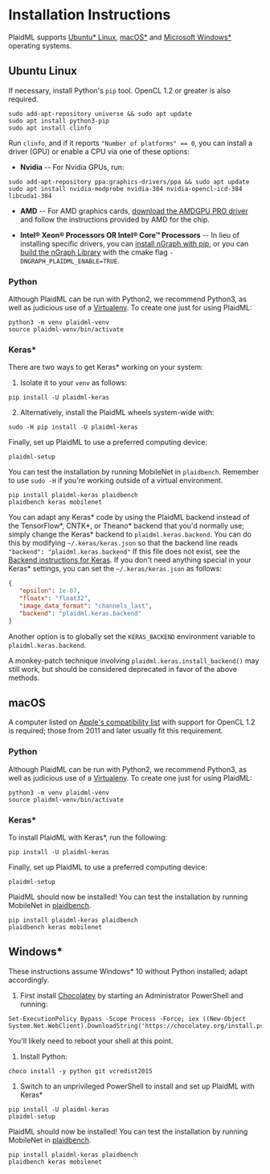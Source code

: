 # Installation Instructions

PlaidML supports [Ubuntu\* Linux](#ubuntu-linux), [macOS\*](#macos) and
[Microsoft Windows\*](#windows) operating systems.

## Ubuntu Linux

If necessary, install Python's ``pip`` tool. OpenCL 1.2 or greater is also
required.

```
sudo add-apt-repository universe && sudo apt update
sudo apt install python3-pip
sudo apt install clinfo
```
Run ``clinfo``, and if it reports ``"Number of platforms" == 0``, you
can install a driver (GPU) or enable a CPU via one of these options:

* **Nvidia** -- For Nvidia GPUs, run:
```
sudo add-apt-repository ppa:graphics-drivers/ppa && sudo apt update
sudo apt install nvidia-modprobe nvidia-384 nvidia-opencl-icd-384 libcuda1-384
```

* **AMD** -- For AMD graphics cards, [download the AMDGPU PRO driver] and follow
the instructions provided by AMD for the chip.

* **Intel® Xeon® Processors OR Intel® Core™ Processors** -- In lieu of
installing specific drivers, you can [install nGraph with pip], or you can
[build the nGraph Library] with the cmake flag `-DNGRAPH_PLAIDML_ENABLE=TRUE`.


### Python

Although PlaidML can be run with Python2, we recommend Python3, as well as
judicious use of a [Virtualenv].  To create one just for using PlaidML:
```
python3 -m venv plaidml-venv
source plaidml-venv/bin/activate
```
### Keras\*

There are two ways to get Keras\* working on your system:

1. Isolate it to your `venv` as follows:
```
pip install -U plaidml-keras
```
2. Alternatively, install the PlaidML wheels system-wide with:
```
sudo -H pip install -U plaidml-keras
```

Finally, set up PlaidML to use a preferred computing device:
```
plaidml-setup
```
You can test the installation by running MobileNet in `plaidbench`. Remember to
use ``sudo -H`` if you're working outside of a virtual environment.
```
pip install plaidml-keras plaidbench
plaidbench keras mobilenet
```

You can adapt any Keras\* code by using the PlaidML backend instead of the
TensorFlow\*, CNTK\*, or Theano\* backend that you'd normally use; simply change
the Keras\* backend to ``plaidml.keras.backend``. You can do this by modifying
``~/.keras/keras.json`` so that the backend line reads ``"backend":
"plaidml.keras.backend"`` If this file does not exist, see the [Backend
instructions for Keras]. If you don't need anything special in your Keras\*
settings, you can set the ``~/.keras/keras.json`` as follows:

```json
{
   "epsilon": 1e-07,
   "floatx": "float32",
   "image_data_format": "channels_last",
   "backend": "plaidml.keras.backend"
}
```

Another option is to globally set the ``KERAS_BACKEND`` environment variable
to `plaidml.keras.backend`.

A monkey-patch technique involving ``plaidml.keras.install_backend()`` may still
work, but should be considered deprecated in favor of the above methods.

## macOS

A computer listed on [Apple's compatibility list] with support for OpenCL 1.2 is
required; those from 2011 and later usually fit this requirement.

### Python

Although PlaidML can be run with Python2, we recommend Python3, as well as
judicious use of a [Virtualenv].  To create one just for using PlaidML:
```
python3 -m venv plaidml-venv
source plaidml-venv/bin/activate
```
### Keras\*

To install PlaidML with Keras\*, run the following:
```
pip install -U plaidml-keras
```

Finally, set up PlaidML to use a preferred computing device:
```
plaidml-setup
```
PlaidML should now be installed! You can test the installation by running
MobileNet in [plaidbench].
```
pip install plaidml-keras plaidbench
plaidbench keras mobilenet
```

## Windows\*

These instructions assume Windows\* 10 without Python installed; adapt
accordingly.

1. First install [Chocolatey] by starting an Administrator PowerShell
   and running:
```
Set-ExecutionPolicy Bypass -Scope Process -Force; iex ((New-Object System.Net.WebClient).DownloadString('https://chocolatey.org/install.ps1'))
```
You'll likely need to reboot your shell at this point.

1. Install Python:
```
choco install -y python git vcredist2015
```
1. Switch to an unprivileged PowerShell to install and set up PlaidML with
Keras\*
```
pip install -U plaidml-keras
plaidml-setup
```

PlaidML should now be installed! You can test the installation by running
MobileNet in [plaidbench].

```
pip install plaidml-keras plaidbench
plaidbench keras mobilenet
```

[download the AMDGPU PRO driver]: http://support.amd.com/en-us/kb-articles/Pages/AMDGPU-PRO-Driver-for-Linux-Release-Notes.aspx
[Backend instructions for Keras]: https://keras.io/backend
[Apple's compatibility list]: https://support.apple.com/en-us/HT202823
[Intel® SDK for OpenCL™ Applications]: https://software.intel.com/en-us/intel-opencl
[install nGraph with pip]: https://github.com/NervanaSystems/ngraph/blob/master/README.md#quick-start
[build the nGraph Library]: https://ngraph.nervanasys.com/docs/latest/buildlb.html
[Virtualenv]: https://virtualenv.pypa.io/en/stable
[plaidbench]: https://github.com/plaidml/plaidbench
[Chocolatey]: https://chocolatey.org/
